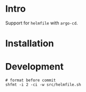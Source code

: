# Intro

Support for `helmfile` with `argo-cd`.

# Installation

# Development

```
# format before commit
shfmt -i 2 -ci -w src/helmfile.sh
```
